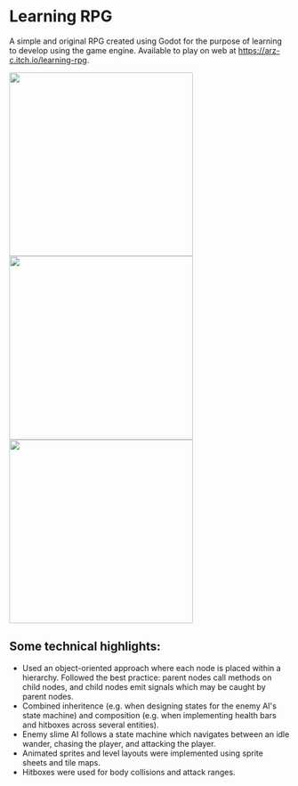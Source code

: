 # Learning RPG
A simple and original RPG created using Godot for the purpose of learning to develop using the game engine. Available to play on web at https://arz-c.itch.io/learning-rpg.

<img src="https://github.com/user-attachments/assets/b4a600d1-b2da-4667-be43-cbec1343fbaa" width="330" height="330">
<img src="https://github.com/user-attachments/assets/0ebd4d60-17cf-41b0-af7a-7958a302f834" width="330" height="330">
<img src="https://github.com/user-attachments/assets/3a300919-0c9e-4b19-bdef-f0dc91705142" width="330" height="330">

## Some technical highlights:
- Used an object-oriented approach where each node is placed within a hierarchy. Followed the best practice: parent nodes call methods on child nodes, and child nodes emit signals which may be caught by parent nodes.
- Combined inheritence (e.g. when designing states for the enemy AI's state machine) and composition (e.g. when implementing health bars and hitboxes across several entities).
- Enemy slime AI follows a state machine which navigates between an idle wander, chasing the player, and attacking the player.
- Animated sprites and level layouts were implemented using sprite sheets and tile maps.
- Hitboxes were used for body collisions and attack ranges.
